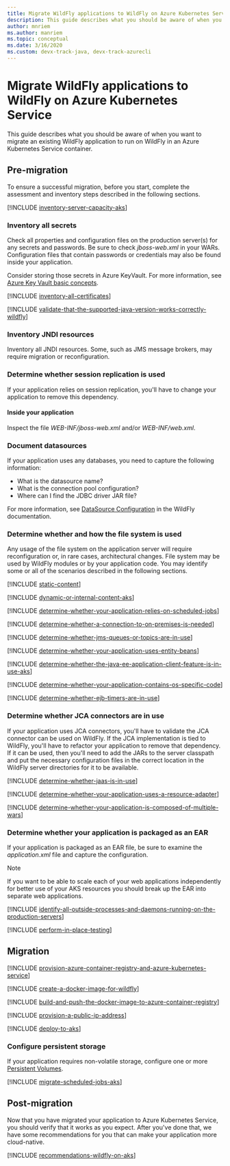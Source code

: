 ```yaml
---
title: Migrate WildFly applications to WildFly on Azure Kubernetes Service
description: This guide describes what you should be aware of when you want to migrate an existing WildFly application to run on WildFly in an Azure Kubernetes Service container.
author: mnriem
ms.author: manriem
ms.topic: conceptual
ms.date: 3/16/2020
ms.custom: devx-track-java, devx-track-azurecli
---
```


# Migrate WildFly applications to WildFly on Azure Kubernetes Service

This guide describes what you should be aware of when you want to migrate an existing WildFly application to run on WildFly in an Azure Kubernetes Service container.

## Pre-migration

To ensure a successful migration, before you start, complete the assessment and inventory steps described in the following sections.

[!INCLUDE [inventory-server-capacity-aks](includes/inventory-server-capacity-aks.md)]

### Inventory all secrets

Check all properties and configuration files on the production server(s) for any secrets and passwords. Be sure to check *jboss-web.xml* in your WARs. Configuration files that contain passwords or credentials may also be found inside your application.

Consider storing those secrets in Azure KeyVault. For more information, see [Azure Key Vault basic concepts](/azure/key-vault/basic-concepts).

[!INCLUDE [inventory-all-certificates](includes/inventory-all-certificates.md)]

[!INCLUDE [validate-that-the-supported-java-version-works-correctly-wildfly](includes/validate-that-the-supported-java-version-works-correctly-wildfly.md)]

### Inventory JNDI resources

Inventory all JNDI resources. Some, such as JMS message brokers, may require migration or reconfiguration.

### Determine whether session replication is used

If your application relies on session replication, you'll have to change your application to remove this dependency.

#### Inside your application

Inspect the file *WEB-INF/jboss-web.xml* and/or *WEB-INF/web.xml*.

### Document datasources

If your application uses any databases, you need to capture the following information:

* What is the datasource name?
* What is the connection pool configuration?
* Where can I find the JDBC driver JAR file?

For more information, see [DataSource Configuration](http://docs.wildfly.org/19/Admin_Guide.html#DataSource) in the WildFly documentation.

### Determine whether and how the file system is used

Any usage of the file system on the application server will require reconfiguration or, in rare cases, architectural changes. File system may be used by WildFly modules or by your application code. You may identify some or all of the scenarios described in the following sections.

[!INCLUDE [static-content](includes/static-content.md)]

[!INCLUDE [dynamic-or-internal-content-aks](includes/dynamic-or-internal-content-aks.md)]

[!INCLUDE [determine-whether-your-application-relies-on-scheduled-jobs](includes/determine-whether-your-application-relies-on-scheduled-jobs.md)]

[!INCLUDE [determine-whether-a-connection-to-on-premises-is-needed](includes/determine-whether-a-connection-to-on-premises-is-needed.md)]

[!INCLUDE [determine-whether-jms-queues-or-topics-are-in-use](includes/determine-whether-jms-queues-or-topics-are-in-use.md)]

[!INCLUDE [determine-whether-your-application-uses-entity-beans](includes/determine-whether-your-application-uses-entity-beans.md)]

[!INCLUDE [determine-whether-the-java-ee-application-client-feature-is-in-use-aks](includes/determine-whether-the-java-ee-application-client-feature-is-in-use-aks.md)]

[!INCLUDE [determine-whether-your-application-contains-os-specific-code](includes/determine-whether-your-application-contains-os-specific-code.md)]

[!INCLUDE [determine-whether-ejb-timers-are-in-use](includes/determine-whether-ejb-timers-are-in-use.md)]

### Determine whether JCA connectors are in use

If your application uses JCA connectors, you'll have to validate the JCA connector can be used on WildFly. If the JCA implementation is tied to WildFly, you'll have to refactor your application to remove that dependency. If it can be used, then you'll need to add the JARs to the server classpath and put the necessary configuration files in the correct location in the WildFly server directories for it to be available.

[!INCLUDE [determine-whether-jaas-is-in-use](includes/determine-whether-jaas-is-in-use.md)]

[!INCLUDE [determine-whether-your-application-uses-a-resource-adapter](includes/determine-whether-your-application-uses-a-resource-adapter.md)]

[!INCLUDE [determine-whether-your-application-is-composed-of-multiple-wars](includes/determine-whether-your-application-is-composed-of-multiple-wars.md)]

### Determine whether your application is packaged as an EAR

If your application is packaged as an EAR file, be sure to examine the *application.xml* file and capture the configuration.

> [!NOTE]
> If you want to be able to scale each of your web applications independently for better use of your AKS resources you should break up the EAR into separate web applications.

[!INCLUDE [identify-all-outside-processes-and-daemons-running-on-the-production-servers](includes/identify-all-outside-processes-and-daemons-running-on-the-production-servers.md)]

[!INCLUDE [perform-in-place-testing](includes/perform-in-place-testing.md)]

## Migration

[!INCLUDE [provision-azure-container-registry-and-azure-kubernetes-service](includes/provision-azure-container-registry-and-azure-kubernetes-service.md)]

[!INCLUDE [create-a-docker-image-for-wildfly](includes/create-a-docker-image-for-wildfly.md)]

[!INCLUDE [build-and-push-the-docker-image-to-azure-container-registry](includes/build-and-push-the-docker-image-to-azure-container-registry.md)]

[!INCLUDE [provision-a-public-ip-address](includes/provision-a-public-ip-address.md)]

[!INCLUDE [deploy-to-aks](includes/deploy-to-aks.md)]

### Configure persistent storage

If your application requires non-volatile storage, configure one or more [Persistent Volumes](/azure/aks/azure-disks-dynamic-pv).

[!INCLUDE [migrate-scheduled-jobs-aks](includes/migrate-scheduled-jobs-aks.md)]

## Post-migration

Now that you have migrated your application to Azure Kubernetes Service, you should verify that it works as you expect. After you've done that, we have some recommendations for you that can make your application more cloud-native.

[!INCLUDE [recommendations-wildfly-on-aks](includes/recommendations-wildfly-on-aks.md)]
